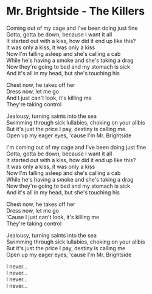 # Mr. Brightside - The Killers

Coming out of my cage and I've been doing just fine\
Gotta, gotta be down, because I want it all\
It started out with a kiss, how did it end up like this?\
It was only a kiss, it was only a kiss\
Now I'm falling asleep and she's calling a cab\
While he's having a smoke and she's taking a drag\
Now they're going to bed and my stomach is sick\
And it's all in my head, but she's touching his

Chest now, he takes off her\
Dress now, let me go\
And I just can't look, it's killing me\
They're taking control

Jealousy, turning saints into the sea\
Swimming through sick lullabies, choking on your alibis\
But it's just the price I pay, destiny is calling me\
Open up my eager eyes, 'cause I'm Mr. Brightside

I'm coming out of my cage and I've been doing just fine\
Gotta, gotta be down, because I want it all\
It started out with a kiss, how did it end up like this?\
It was only a kiss, it was only a kiss\
Now I'm falling asleep and she's calling a cab\
While he's having a smoke and she's taking a drag\
Now they're going to bed and my stomach is sick\
And it's all in my head, but she's touching his

Chest now, he takes off her\
Dress now, let me go\
'Cause I just can't look, it's killing me\
They're taking control

Jealousy, turning saints into the sea\
Swimming through sick lullabies, choking on your alibis\
But it's just the price I pay, destiny is calling me\
Open up my eager eyes, 'cause I'm Mr. Brightside

I never...\
I never...\
I never...\
I never...